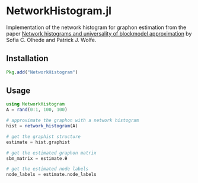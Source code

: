# NetworkHistogram.jl

Implementation of the network histogram for graphon estimation from the paper [Network histograms and universality of blockmodel approximation](https://doi.org/10.1073/pnas.1400374111) by Sofia C. Olhede and Patrick J. Wolfe.


## Installation

```julia
Pkg.add("NetworkHistogram")
```

## Usage

```julia
using NetworkHistogram
A = rand(0:1, 100, 100)

# approximate the graphon with a network histogram
hist = network_histogram(A)

# get the graphist structure
estimate = hist.graphist

# get the estimated graphon matrix
sbm_matrix = estimate.θ

# get the estimated node labels
node_labels = estimate.node_labels
```